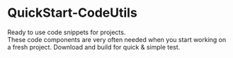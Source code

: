 # QuickStart-CodeUtils
Ready to use code snippets for projects.  
These code components are very often needed when you start working on a fresh project.
Download and build for quick & simple test.
